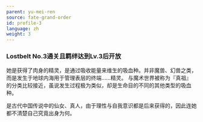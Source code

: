```yaml
---
parent: yu-mei-ren
source: fate-grand-order
id: profile-3
language: zh
weight: 3
---
```


### Lostbelt No.3通关且羁绊达到Lv.3后开放

她是获得了肉身的精灵，是通过吸收能量来维生的吸血种。并非魔兽、幻兽之类，而是发生于地球内海用于管理表层的终端……精灵。
与魔术世界被称为『真祖』的分类比较接近，虽说发生过程极为类似，却是生命目的不同的其他类型的吸血种。

是古代中国传说中的仙女、真人，由于理性与自我意识都是后来获得的，因此连她都不清楚自己究竟出身为何。
